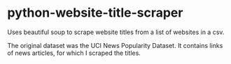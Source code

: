 # python-website-title-scraper
Uses beautiful soup to scrape website titles from a list of websites in a csv.

The original dataset was the UCI News Popularity Dataset. It contains links of news articles, for which I scraped the titles.

<title> tags are what's being scraped. If you want to change the HTML tag target, change line 10 ["titles"]. It can support multiple tags e.g.["h1", "h2", "h3"].

lists.csv is a UTF-8 CSV, which does not work for the code. You will receive the error "No connection adapters were found for '%s'" % url."

links_2.csv is a normal csv with all the website links.

links_3.csv is the csv where all the scraped titles will be added to so my links_3.csv file obviously already has scraped content.

This was the first step of the clickbait project.
